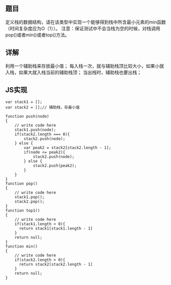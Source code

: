 ## 题目

定义栈的数据结构，请在该类型中实现一个能够得到栈中所含最小元素的min函数（时间复杂度应为O（1））。
注意：保证测试中不会当栈为空的时候，对栈调用pop()或者min()或者top()方法。

## 详解

利用一个辅助栈来存放最小值；
每入栈一次，就与辅助栈顶比较大小，如果小就入栈，如果大就入栈当前的辅助栈顶；
当出栈时，辅助栈也要出栈；

## JS实现

```
var stack1 = [];
var stack2 = [];// 辅助栈，存最小值

function push(node)
{
    // write code here
    stack1.push(node);
    if(stack2.length === 0){
        stack2.push(node);
    } else {
        var peak2 = stack2[stack2.length - 1];
        if(node <= peak2){
            stack2.push(node);
        } else {
            stack2.push(peak2);
        }
    }
}
function pop()
{
    // write code here
    stack1.pop();
    stack2.pop();
}
function top1()
{
    // write code here
    if(stack1.length > 0){
      return stack1[stack1.length - 1]
    }
    return null;
}
function min()
{
    // write code here
    if(stack2.length > 0){
      return stack2[stack2.length - 1]
    }
    return null;
}
```
